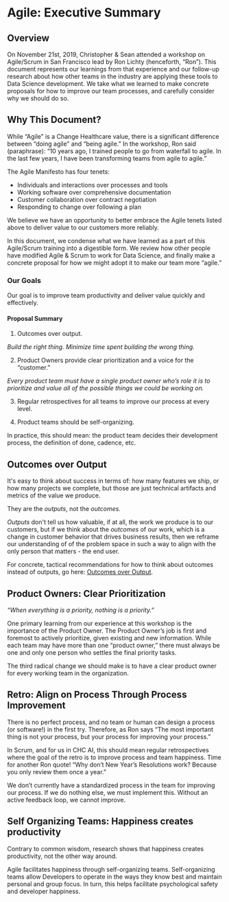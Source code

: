# Agile: Executive Summary

## Overview
On November 21st, 2019, Christopher & Sean attended a workshop on Agile/Scrum in San Francisco lead by Ron Lichty (henceforth, “Ron”). This document represents our learnings from that experience and our follow-up research about how other teams in the industry are applying these tools to Data Science development. We take what we learned to make concrete proposals for how to improve our team processes, and carefully consider why we should do so.

## Why This Document?
While “Agile” is a Change Healthcare value, there is a significant difference between “doing agile” and “being agile.” In the workshop, Ron said (paraphrase):
“10 years ago, I trained people to go from waterfall to agile. In the last few years, I have been transforming teams from agile to agile.”

The Agile Manifesto has four tenets:

* Individuals and interactions over processes and tools
* Working software over comprehensive documentation
* Customer collaboration over contract negotiation
* Responding to change over following a plan

We believe we have an opportunity to better embrace the Agile tenets listed above to deliver value to our customers more reliably.

In this document, we condense what we have learned as a part of this Agile/Scrum training into a digestible form. We review how other people have modified Agile & Scrum to work for Data Science, and finally make a concrete proposal for how we might adopt it to make our team more “agile.”


### Our Goals

Our goal is to improve team productivity and deliver value quickly and effectively.

#### Proposal Summary

1. Outcomes over output.

_Build the right thing. Minimize time spent building the wrong thing._

2. Product Owners provide clear prioritization and a voice for the “customer.”

_Every product team must have a single product owner who’s role it is to prioritize and value all of the possible things we could be working on._

3. Regular retrospectives for all teams to improve our process at every level.

4. Product teams should be self-organizing.

In practice, this should mean: the product team decides their development process, the definition of done, cadence, etc.


## Outcomes over Output

It's easy to think about success in terms of: how many features we ship, or how
many projects we complete, but those are just technical artifacts and metrics of the
value we produce.

They are the _outputs_, not the _outcomes_.

_Outputs_ don't tell us how valuable, if at all, the work we produce is to our customers,
but if we think about the _outcomes_ of our work, which is a change in customer behavior
that drives business results, then we reframe our understanding of of the problem space
in such a way to align with the only person that matters - the end user.

For concrete, tactical recommendations for how to think about outcomes instead of
outputs, go here: [Outcomes over Output](https://gitlab.healthcareit.net/smacrae/agile/blob/master/docs/outcomes_over_output.md).


## Product Owners: Clear Prioritization
_“When everything is a priority, nothing is a priority.”_

One primary learning from our experience at this workshop is the importance of the Product Owner. The Product Owner’s job is first and foremost to actively prioritize, given existing and new information. While each team may have more than one “product owner,” there must always be one and only one person who settles the final priority tasks.

The third radical change we should make is to have a clear product owner for every working team in the organization.


## Retro: Align on Process Through Process Improvement
There is no perfect process, and no team or human can design a process (or software!) in the first try. Therefore, as Ron says
“The most important thing is not your process, but your process for improving your process.”

In Scrum, and for us in CHC AI, this should mean regular retrospectives where the goal of the retro is to improve process and team happiness. Time for another Ron quote!
“Why don’t New Year’s Resolutions work? Because you only review them once a year.”

We don’t currently have a standardized process in the team for improving our process. If we do nothing else, we must implement this. Without an active feedback loop, we cannot improve.


## Self Organizing Teams: Happiness creates productivity
Contrary to common wisdom, research shows that happiness creates productivity, not the other way around.

Agile facilitates happiness through self-organizing teams. Self-organizing teams allow
Developers to operate in the ways they know best and maintain personal and group focus.
In turn, this helps facilitate psychological safety and developer happiness.